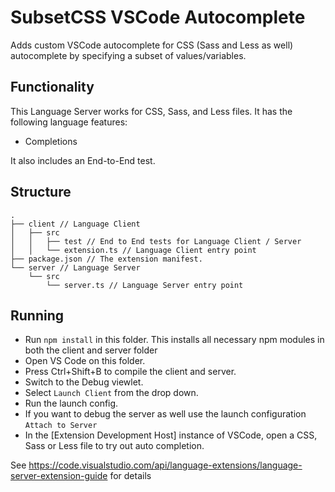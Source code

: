 # SubsetCSS VSCode Autocomplete

Adds custom VSCode autocomplete for CSS (Sass and Less as well) autocomplete by specifying a subset of values/variables.


## Functionality

This Language Server works for CSS, Sass, and Less files. It has the following language features:
- Completions

It also includes an End-to-End test.

## Structure

```
.
├── client // Language Client
│   ├── src
│   │   ├── test // End to End tests for Language Client / Server
│   │   └── extension.ts // Language Client entry point
├── package.json // The extension manifest.
└── server // Language Server
    └── src
        └── server.ts // Language Server entry point
```

## Running 

- Run `npm install` in this folder. This installs all necessary npm modules in both the client and server folder
- Open VS Code on this folder.
- Press Ctrl+Shift+B to compile the client and server.
- Switch to the Debug viewlet.
- Select `Launch Client` from the drop down.
- Run the launch config.
- If you want to debug the server as well use the launch configuration `Attach to Server`
- In the [Extension Development Host] instance of VSCode, open a CSS, Sass or Less file to try out auto completion.

See https://code.visualstudio.com/api/language-extensions/language-server-extension-guide for details